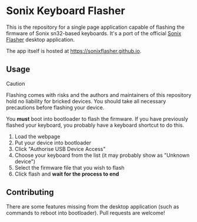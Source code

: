 # Sonix Keyboard Flasher

This is the repository for a single page application capable of flashing the
firmware of Sonix sn32-based keyboards. It's a port of the official [Sonix 
Flasher][1] desktop application.

The app itself is hosted at https://sonixflasher.github.io.

## Usage

> [!CAUTION]
> Flashing comes with risks and the authors and maintainers of this repository
> hold no liability for bricked devices. You should take all necessary
> precautions before flashing your device.

You **must** boot into bootloader to flash the firmware. If you have previously
flashed your keyboard, you probably have a keyboard shortcut to do this.

1. Load the webpage
2. Put your device into bootloader
3. Click "Authorise USB Device Access"
4. Choose your keyboard from the list (it may probably show as "Unknown device")
5. Select the firmware file that you wish to flash
6. Click flash and **wait for the process to end**

[1]: https://github.com/SonixQMK/sonix-flasher

## Contributing

There are some features missing from the desktop application (such as commands
to reboot into bootloader). Pull requests are welcome!
